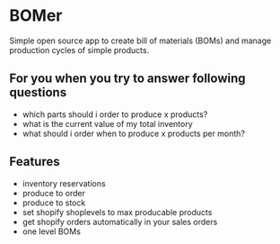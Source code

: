 # BOMer

Simple open source app to create bill of materials (BOMs) and manage production cycles of simple products. 

## For you when you try to answer following questions

- which parts should i order to produce x products?
- what is the current value of my total inventory
- what should i order when to produce x products per month?



## Features
- inventory reservations
- produce to order
- produce to stock
- set shopify shoplevels to max producable products
- get shopify orders automatically in your sales orders
- one level BOMs
